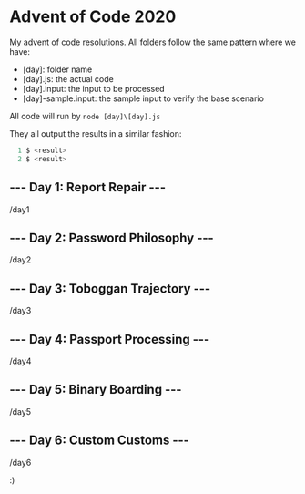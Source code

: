 # Advent of Code 2020

My advent of code resolutions.
All folders follow the same pattern where we have:
- [day]: folder name
- [day].js: the actual code
- [day].input: the input to be processed
- [day]-sample.input: the sample input to verify the base scenario

All code will run by
`node [day]\[day].js` 

They all output the results in a similar fashion:
```js
  1 $ <result>
  2 $ <result>
```
## --- Day 1: Report Repair ---
/day1

## --- Day 2: Password Philosophy ---
/day2

## --- Day 3: Toboggan Trajectory ---
/day3

## --- Day 4: Passport Processing ---
/day4

## --- Day 5: Binary Boarding ---
/day5
## --- Day 6: Custom Customs ---
/day6

:)